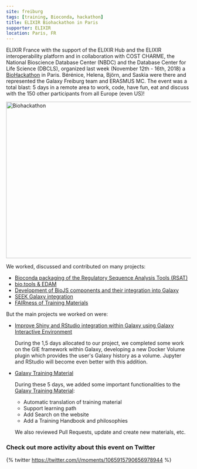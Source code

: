 ```yaml
---
site: freiburg
tags: [training, Bioconda, hackathon]
title: ELIXIR Biohackathon in Paris
supporter: ELIXIR
location: Paris, FR
---
```


ELIXIR France with the support of the ELIXIR Hub and the ELIXIR interoperability platform and in collaboration with COST CHARME, the National Bioscience Database Center (NBDC) and the Database Center for Life Science (DBCLS), organized last week (November 12th - 16th, 2018) a [BioHackathon](https://bh2018paris.info/index.html) in Paris. Bérénice, Helena, Björn, and Saskia were there and represented the Galaxy Freiburg team and ERASMUS MC. The event was a total blast: 5 days in a remote area to work, code, have fun, eat and discuss with the 150 other participants from all Europe (even US)!

<div class="multiple-img">
<a data-flickr-embed="true" data-header="true" data-footer="true"  href="https://www.flickr.com/gp/134305289@N03/r1705T" title="Biohackathon"><img src="https://farm2.staticflickr.com/1939/44960833595_a064a27d9b_z.jpg" width="640" height="427" alt="Biohackathon"></a><script async src="//embedr.flickr.com/assets/client-code.js" charset="utf-8"></script>
</div>

We worked, discussed and contributed on many projects: 
- [Bioconda packaging of the Regulatory Sequence Analysis Tools (RSAT)](https://github.com/elixir-europe/BioHackathon/tree/master/tools/Bioconda%20packaging%20of%20the%20%20Regulatory%20Sequence%20Analysis%20Tools%20RSAT)
- [bio.tools & EDAM](https://github.com/elixir-europe/BioHackathon/tree/master/tools/bio.tools%20%26%20EDAM%20drop-in%20hackathon%20%26%20discussions)
- [Development of BioJS components and their integration into Galaxy](https://github.com/elixir-europe/BioHackathon/tree/master/tools/Development%20of%20BioJS%20components)
- [SEEK Galaxy integration](https://github.com/elixir-europe/BioHackathon/tree/master/interoperability/Transfer%20of%20Research%20Assets%20between%20FAIRDOM%20SEEKs)
- [FAIRness of Training Materials](https://github.com/elixir-europe/BioHackathon/tree/master/training/Assessing%20the%20FAIRness%20of%20Training%20Materials)

But the main projects we worked on were:
- [Improve Shiny and RStudio integration within Galaxy using Galaxy Interactive Environment](https://github.com/elixir-europe/BioHackathon/tree/master/tools/Improve%20Shiny%20and%20RStudio%20integration%20within%20Galaxy%20using%20Galaxy%20Interactive%20Environment)

    During the 1,5 days allocated to our project, we completed some work on the GIE framework within Galaxy, developing a new Docker Volume plugin which provides the user's Galaxy history as a volume. Jupyter and RStudio will become even better with this addition.
   
- [Galaxy Training Material](https://github.com/elixir-europe/BioHackathon/tree/master/training/Galaxy%20training%20material%20improvement%20and%20extension)

    During these 5 days, we added some important functionalities to the [Galaxy Training Material](https://galaxyproject.github.io/training-material/):
    - Automatic translation of training material
    - Support learning path
    - Add Search on the website
    - Add a Training Handbook and philosophies

    We also reviewed Pull Requests, update and create new materials, etc.

### Check out more activity about this event on Twitter

{% twitter https://twitter.com/i/moments/1065915790656978944 %}
